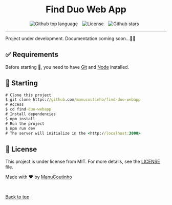 <h1 align="center">Find Duo Web App</h1>

<p align="center">
  <img style="margin-right:10px"  alt="Github top language" src="https://img.shields.io/github/languages/top/manucoutinho/find-duo-webapp?color=7700aa&style=for-the-badge">  
  <img style="margin-right:10px" alt="License" src="https://img.shields.io/github/license/manucoutinho/find-duo-webapp?color=7700aa&style=for-the-badge">  
  <img style="margin-right:10px" alt="Github stars" src="https://img.shields.io/github/stars/manucoutinho/find-duo-webapp?color=7700aa&style=for-the-badge" />
</p>
<hr>

Project under development. Documentation coming soon...💃🏽

## :white_check_mark: Requirements

Before starting :checkered_flag:, you need to have [Git](https://git-scm.com) and [Node](https://nodejs.org/en/) installed.

## :checkered_flag: Starting

```cmd
# Clone this project
$ git clone https://github.com/manucoutinho/find-duo-webapp
# Access
$ cd find-duo-webapp
# Install dependencies
$ npm install
# Run the project
$ npm run dev
# The server will initialize in the <http://localhost:3000>
```

## :memo: License

This project is under license from MIT. For more details, see the [LICENSE](LICENSE.md) file.

Made with :heart: by <a href="https://github.com/manucoutinho" target="_blank">ManuCoutinho</a>

&#xa0;

<a href="#top">Back to top</a>
